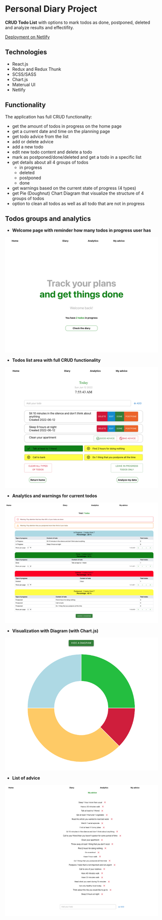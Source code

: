 # Personal Diary Project

**CRUD Todo List** with options to mark todos as done, postponed, deleted and analyze results and effectifity.

[Deployment on Netlify](https://julie-cherner-diary-project.netlify.app/)

## Technologies

- React.js
- Redux and Redux Thunk
- SCSS/SASS
- Chart.js
- Materual UI
- Netlify

## Functionality

The application has full CRUD functionality:

- get the amount of todos in progress on the home page
- get a current date and time on the planning page
- get todo advice from the list
- add or delete advice
- add a new todo
- edit new todo content and delete a todo
- mark as postponed/done/deleted and get a todo in a specific list
- get details about all 4 groups of todos
  - in progress
  - deleted
  - postponed
  - done
- get warnings based on the current state of progress (4 types)
- get Pie (Doughnut) Chart Diagram that visualize the structure of 4 groups of todos
- option to clean all todos as well as all todo that are not in progress

## Todos groups and analytics

- **Welcome page with reminder how many todos in progress user has**

![welcome page](./src/assets/images/main2.png)

- **Todos list area with full CRUD functionality**

![diary page](./src/assets/images/diary2.png)

- **Analytics and warnings for current todos**

![analytics and warnings](./src/assets/images/analytics2.png)

- **Visualization with Diagram (with Chart.js)**

![diagram](./src/assets/images/diagram.png)

- **List of advice**

![advice](./src/assets/images/advice.png)
